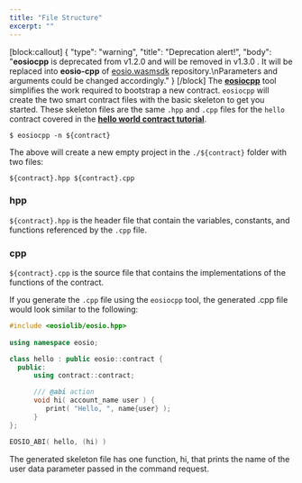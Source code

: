 ```yaml
---
title: "File Structure"
excerpt: ""
---
```

[block:callout]
{
  "type": "warning",
  "title": "Deprecation alert!",
  "body": "**eosiocpp** is deprecated from v1.2.0 and will be removed in v1.3.0 . It will be replaced into **eosio-cpp** of [eosio.wasmsdk](https://github.com/EOSIO/eosio.wasmsdk) repository.\nParameters and arguments could be changed accordingly."
}
[/block]
The **[eosiocpp](https://developers.eos.io/eosio-home/docs/programs-and-tools)** tool simplifies the work required to bootstrap a new contract. `eosiocpp` will create the two smart contract files with the basic skeleton to get you started. These skeleton files are the same `.hpp` and `.cpp` files for the `hello` contract covered in the **[hello world contract tutorial](hello-world)**.

```base
$ eosiocpp -n ${contract}
```

The above will create a new empty project in the `./${contract}` folder with two files:
```base
${contract}.hpp ${contract}.cpp
```

### hpp

`${contract}.hpp` is the header file that contain the variables, constants, and functions referenced by the `.cpp` file.

### cpp

`${contract}.cpp` is the source file that contains the implementations of the functions of the contract.

If you generate the `.cpp` file using the `eosiocpp` tool, the generated .cpp file would look similar to the following:

```cpp
#include <eosiolib/eosio.hpp>
  
using namespace eosio;

class hello : public eosio::contract {
  public:
      using contract::contract;

      /// @abi action
      void hi( account_name user ) {
         print( "Hello, ", name{user} );
      }
};

EOSIO_ABI( hello, (hi) )
```
The generated skeleton file has one function, hi, that prints the name of the user data parameter passed in the command request.